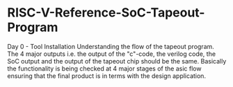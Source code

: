 # RISC-V-Reference-SoC-Tapeout-Program

Day 0 - Tool Installation
Understanding the flow of the tapeout program.
The 4 major outputs i.e. the output of the "c"-code, the verilog code, the SoC output and the output of the tapeout chip should be the same. Basically the functionality is being checked at 4 major stages of the asic flow ensuring that the final product is in terms with the design application.
